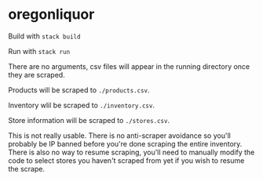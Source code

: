 # oregonliquor

Build with `stack build`

Run with `stack run`

There are no arguments, csv files will appear in the running directory once they are scraped. 

Products will be scraped to `./products.csv`.

Inventory wlil be scraped to `./inventory.csv`.

Store information will be scraped to `./stores.csv`.

This is not really usable. There is no anti-scraper avoidance so you'll probably be IP banned before you're done scraping the entire inventory. There is also no way to resume scraping, you'll need to manually modify the code to select stores you haven't scraped from yet if you wish to resume the scrape.
